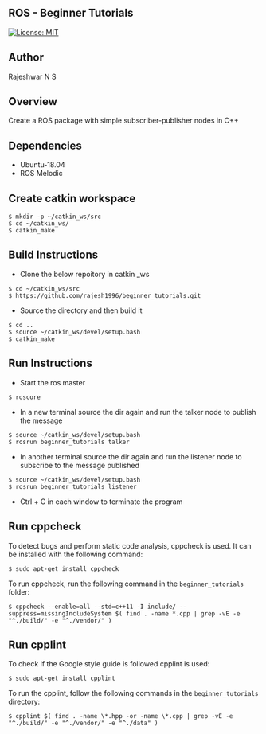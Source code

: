 ## ROS - Beginner Tutorials
[![License: MIT](https://img.shields.io/badge/License-MIT-yellow.svg)](https://opensource.org/licenses/MIT)

## Author
Rajeshwar N S

## Overview
Create a ROS package with simple subscriber-publisher nodes in C++

## Dependencies
* Ubuntu-18.04
* ROS Melodic

## Create catkin workspace
```
$ mkdir -p ~/catkin_ws/src
$ cd ~/catkin_ws/
$ catkin_make
```

## Build Instructions
* Clone the below repoitory in catkin _ws
```
$ cd ~/catkin_ws/src
$ https://github.com/rajesh1996/beginner_tutorials.git
```
* Source the directory and then build it
```
$ cd ..
$ source ~/catkin_ws/devel/setup.bash
$ catkin_make
```

## Run Instructions
* Start the ros master
```
$ roscore
```
* In a new terminal source the dir again and run the talker node to publish the message

```
$ source ~/catkin_ws/devel/setup.bash
$ rosrun beginner_tutorials talker
```
* In another terminal source the dir again and run the listener node to subscribe to the message published
```
$ source ~/catkin_ws/devel/setup.bash
$ rosrun beginner_tutorials listener
```
* Ctrl + C in each window to terminate the program

## Run cppcheck

To detect bugs and perform static code analysis, cppcheck is used. It can be installed with the following command:
```
$ sudo apt-get install cppcheck
```
To run cppcheck, run the following command in the `beginner_tutorials` folder:
```
$ cppcheck --enable=all --std=c++11 -I include/ --suppress=missingIncludeSystem $( find . -name *.cpp | grep -vE -e "^./build/" -e "^./vendor/" )
```

## Run cpplint

To check if the Google style guide is followed cpplint is used:
```
$ sudo apt-get install cpplint
```

To run the cpplint, follow the following commands in the `beginner_tutorials` directory:
```
$ cpplint $( find . -name \*.hpp -or -name \*.cpp | grep -vE -e "^./build/" -e "^./vendor/" -e "^./data" )
```




